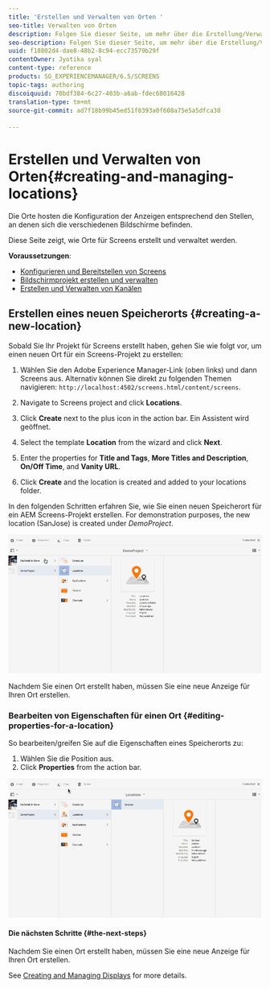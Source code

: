 ```yaml
---
title: 'Erstellen und Verwalten von Orten '
seo-title: Verwalten von Orten
description: Folgen Sie dieser Seite, um mehr über die Erstellung/Verwaltung von Orten erfahren.
seo-description: Folgen Sie dieser Seite, um mehr über die Erstellung/Verwaltung von Orten erfahren.
uuid: f18802d4-dae8-48b2-8c94-ecc73579b29f
contentOwner: Jyotika syal
content-type: reference
products: SG_EXPERIENCEMANAGER/6.5/SCREENS
topic-tags: authoring
discoiquuid: 70bdf384-6c27-403b-a6ab-fdec68016428
translation-type: tm+mt
source-git-commit: ad7f18b99b45ed51f0393a0f608a75e5a5dfca30

---
```



# Erstellen und Verwalten von Orten{#creating-and-managing-locations} 

Die Orte hosten die Konfiguration der Anzeigen entsprechend den Stellen, an denen sich die verschiedenen Bildschirme befinden.

Diese Seite zeigt, wie Orte für Screens erstellt und verwaltet werden.

**Voraussetzungen**:

* [Konfigurieren und Bereitstellen von Screens](configuring-screens-introduction.md) 
* [Bildschirmprojekt erstellen und verwalten](creating-a-screens-project.md)
* [Erstellen und Verwalten von Kanälen](managing-channels.md) 

## Erstellen eines neuen Speicherorts {#creating-a-new-location}

Sobald Sie Ihr Projekt für Screens erstellt haben, gehen Sie wie folgt vor, um einen neuen Ort für ein Screens-Projekt zu erstellen:

1. Wählen Sie den Adobe Experience Manager-Link (oben links) und dann Screens aus. Alternativ können Sie direkt zu folgenden Themen navigieren: `http://localhost:4502/screens.html/content/screens`.
1. Navigate to Screens project and click **Locations**.
1. Click **Create** next to the plus icon in the action bar. Ein Assistent wird geöffnet.
1. Select the template **Location** from the wizard and click **Next**.

1. Enter the properties for **Title and Tags**, **More Titles and Description**, **On/Off Time**, and **Vanity URL**.

1. Click **Create** and the location is created and added to your locations folder.

In den folgenden Schritten erfahren Sie, wie Sie einen neuen Speicherort für ein AEM Screens-Projekt erstellen. For demonstration purposes, the new location (SanJose) is created under *DemoProject*.

![player2](assets/player2.gif)

Nachdem Sie einen Ort erstellt haben, müssen Sie eine neue Anzeige für Ihren Ort erstellen.

### Bearbeiten von Eigenschaften für einen Ort {#editing-properties-for-a-location}

So bearbeiten/greifen Sie auf die Eigenschaften eines Speicherorts zu:

1. Wählen Sie die Position aus.
1. Click **Properties** from the action bar.

![player3](assets/player3.gif)

#### Die nächsten Schritte {#the-next-steps}

Nachdem Sie einen Ort erstellt haben, müssen Sie eine neue Anzeige für Ihren Ort erstellen.

See [Creating and Managing Displays](managing-displays.md) for more details.
